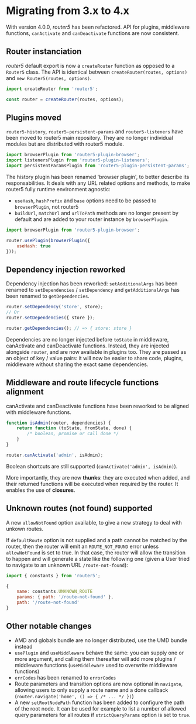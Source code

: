 # Migrating from 3.x to 4.x

With version 4.0.0, _router5_ has been refactored. API for plugins, middleware functions, `canActivate` and `canDeactivate` functions are now consistent.

## Router instanciation

_router5_ default export is now a `createRouter` function as opposed to a `Router5` class. The API is identical between `createRouter(routes, options)` and `new Router5(routes, options)`.

```javascript
import createRouter from 'router5';

const router = createRouter(routes, options);
```

## Plugins moved

`router5-history`, `router5-persistent-params` and `router5-listeners` have been moved to router5 main repository. They are no longer individual modules but are distributed with router5 module.

```javascript
import browserPlugin from 'router5-plugin-browser';
import listenersPlugin from 'router5-plugin-listeners';
import persistentParamsPlugin from 'router5-plugin-persistent-params';
```

The history plugin has been renamed 'browser plugin', to better describe its responsabilities. It deals with any URL related options and methods, to make router5 fully runtime environment agnostic:

* `useHash`, `hashPrefix` and `base` options need to be passed to `browserPlugin`, not router5
* `buildUrl`, `matchUrl` and `urlToPath` methods are no longer present by default and are added to your router instance by `browserPlugin`.

```javascript
import browserPlugin from 'router5-plugin-browser';

router.usePlugin(browserPlugin({
    useHash: true
}));
```

## Dependency injection reworked

Dependency injection has been reworked: `setAdditionalArgs` has been renamed to `setDependencies` / `setDependency` and `getAdditionalArgs` has been renamed to `getDependencies`.

```javascript
router.setDependency('store', store);
// Or
router.setDependencies({ store });

router.getDependencies(); // => { store: store }
```

Dependencies are no longer injected before `toState` in middleware, canActivate and canDeactivate functions. Instead, they are injected alongside `router`, and are now available in plugins too. They are passed as an object of key / value pairs: it will now be easier to share code, plugins, middleware without sharing the exact same dependencies.

## Middleware and route lifecycle functions alignment

canActivate and canDeactivate functions have been reworked to be aligned with middleware functions.

```javascript
function isAdmin(router, dependencies) {
    return function (toState, fromState, done) {
        /* boolean, promise or call done */
    }
}

router.canActivate('admin', isAdmin);
```

Boolean shortcuts are still supported \(`canActivate('admin', isAdmin)`\).

More importantly, they are now **thunks**: they are executed when added, and their returned functions will be executed when required by the router. It enables the use of **closures**.

## Unknown routes \(not found\) supported

A new `allowNotFound` option available, to give a new strategy to deal with unkown routes.

If `defaultRoute` option is not supplied and a path cannot be matched by the router, then the router will emit an `ROUTE_NOT_FOUND` error unless `allowNotFound` is set to true. In that case, the router will allow the transition to happen and will generate a state like the following one \(given a User tried to navigate to an unknown URL `/route-not-found`\):

```javascript
import { constants } from 'router5';

{
    name: constants.UNKNOWN_ROUTE
    params: { path: '/route-not-found' },
    path: '/route-not-found'
}
```

## Other notable changes

* AMD and globals bundle are no longer distributed, use the UMD bundle instead
* `usePlugin` and `useMiddleware` behave the same: you can supply one or more argument, and calling them thereafter will add more plugins / middleware functions \(`useMiddleware` used to overwrite middleware functions\)
* `errCodes` has been renamed to `errorCodes`
* Route parameters and transition options are now optional in `navigate`, allowing users to only supply a route name and a done callback \(`router.navigate('home', () => { /* ... */ })`\)
* A new `setRootNodePath` function has been added to configure the path of the root node. It can be used for example to list a number of allowed query parameters for all routes if `strictQueryParams` option is set to `true`.

